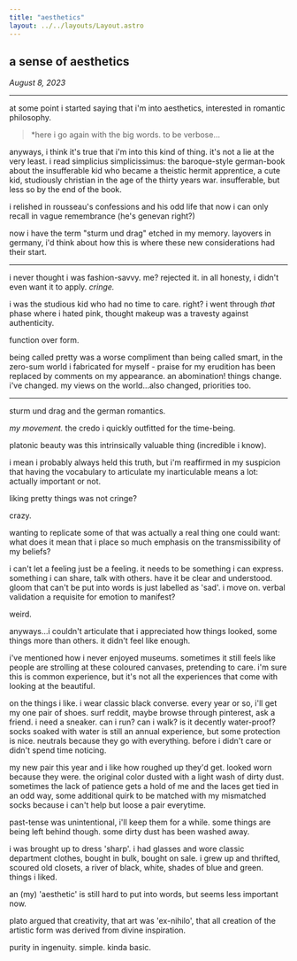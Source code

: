 ```yaml
---
title: "aesthetics"
layout: ../../layouts/Layout.astro
---
```


<h2> a sense of aesthetics</h2>
<p><i>August 8, 2023</i></p>

---
at some point i started saying that i'm into aesthetics, interested in romantic philosophy. 

> *here i go again with the big words. to be verbose...

anyways, i think it's true that i'm into this kind of thing. it's not a lie at the very least. i read simplicius simplicissimus: the baroque-style german-book about the insufferable kid who became a theistic hermit apprentice, a  cute kid, studiously christian in the age of the thirty years war. insufferable, but less so by the end of the book.

i relished in rousseau's confessions and his odd life that now i can only recall in vague remembrance (he's genevan right?)

now i have the term "sturm und drag" etched in my memory. layovers in germany, i'd think about how this is where these new considerations had their start. 

-------

i never thought i was fashion-savvy. me? rejected it. in all honesty, i didn't even want it to apply. *cringe.*

i was the studious kid who had no time to care. right? i went through *that* phase where i hated pink, thought makeup was a travesty against authenticity.

function over form. 

being called pretty was a worse compliment than being called smart, in the zero-sum world i fabricated for myself - praise for my erudition has been replaced by comments on my appearance. an abomination! things change. i've changed. my views on the world...also changed, priorities too.

------

sturm und drag and the german romantics.

*my movement.* the credo i quickly outfitted for the time-being.

platonic beauty was this intrinsically valuable thing (incredible i know).

i mean i probably always held this truth, but i'm reaffirmed in my suspicion that having the vocabulary to articulate my inarticulable means a lot: actually important or not.

liking pretty things was not cringe? 

crazy.

wanting to replicate some of that was actually a real thing one could want: what does it mean that i place so much emphasis on the transmissibility of my beliefs?

i can't let a feeling just be a feeling. it needs to be something i can express. something i can share, talk with others. have it be clear and understood. gloom that can't be put into words is just labelled as 'sad'. i move on. verbal validation a requisite for emotion to manifest?

weird.

anyways...i couldn't articulate that i appreciated how things looked, some things more than others. it didn't feel like enough. 

i've mentioned how i never enjoyed museums. sometimes it still feels like people are strolling at these coloured canvases, pretending to care. i'm sure this is common experience, but it's not all the experiences that come with looking at the beautiful.

on the things i like. i wear classic black converse. every year or so, i'll get my one pair of shoes. surf reddit, maybe browse through pinterest, ask a friend. i need a sneaker. can i run? can i walk? is it decently water-proof? socks soaked with water is still an annual experience, but some protection is nice. neutrals because they go with everything. before i didn't care or didn't spend time noticing.

my new pair this year and i like how roughed up they'd get. looked worn because they were. the original color dusted with a light wash of dirty dust. sometimes the lack of patience gets a hold of me and the laces get tied in an odd way, some additional quirk to be matched with my mismatched socks because i can't help but loose a pair everytime.

past-tense was unintentional, i'll keep them for a while. some things are being left behind though. some dirty dust has been washed away.

i was brought up to dress 'sharp'. i had glasses and wore classic department clothes, bought in bulk, bought on sale. i grew up and thrifted, scoured old closets, a river of black, white, shades of blue and green. things i liked. 



an (my) 'aesthetic' is still hard to put into words, but seems less important now.

plato argued that creativity, that art was 'ex-nihilo', that all creation of the artistic form was derived from divine inspiration.

purity in ingenuity. simple. kinda basic.

